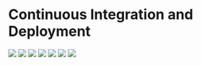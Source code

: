 # Continuous Integration and Deployment









<p align="left">


<img src="https://travis-ci.com/MaloPavol/Continuous_integration_and_deployment.svg?token=htDJRY5udRNq1qSjeqge&branch=master">

<img src="https://img.shields.io/docker/cloud/build/malopavol/continuous_integration_and_deployment">

<img src="https://img.shields.io/docker/cloud/automated/malopavol/continuous_integration_and_deployment">

<img src="https://img.shields.io/docker/pulls/malopavol/continuous_integration_and_deployment">

<img src="https://img.shields.io/docker/image-size/malopavol/continuous_integration_and_deployment">

<img src="https://img.shields.io/docker/v/malopavol/continuous_integration_and_deployment">

<a href="https://codecov.io/gh/MaloPavol/Continuous_integration_and_deployment">
  <img src="https://codecov.io/gh/MaloPavol/Continuous_integration_and_deployment/branch/master/graph/badge.svg?token=M6W1KBP1SA" />
</a>

</p>